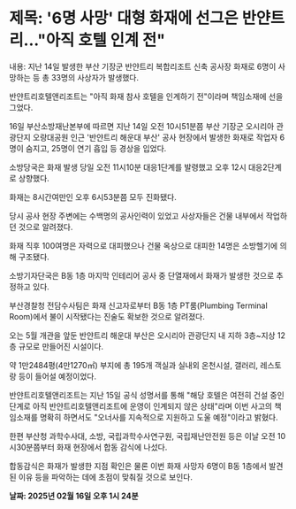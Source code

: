 # **제목: '6명 사망' 대형 화재에 선그은 반얀트리…"아직 호텔 인계 전"**

  내용: 지난 14일 발생한 부산 기장군 반얀트리 복합리조트 신축 공사장 화재로 6명이 사망하는 등 총 33명의 사상자가 발생했다. 

반얀트리호텔앤리조트는 "아직 화재 참사 호텔을 인계하기 전"이라며 책임소재에 선을 그었다. 

16일 부산소방재난본부에 따르면 지난 14일 오전 10시51분쯤 부산 기장군 오시리아 관광단지 오랑대공원 인근 '반얀트리 해운대 부산' 공사 현장에서 발생한 화재로 작업자 6명이 숨지고, 25명이 연기 흡입 등 경상을 입었다. 

소방당국은 화재 발생 당일 오전 11시10분 대응1단계를 발령했고 오후 12시 대응2단계로 상향했다. 

화재는 8시간여만인 오후 6시53분쯤 모두 진화됐다. 

당시 공사 현장 주변에는 수백명의 공사인력이 있었고 사상자들은 건물 내부에서 작업하던 것으로 알려졌다. 

화재 직후 100여명은 자력으로 대피했으나 건물 옥상으로 대피한 14명은 소방헬기에 의해 구조됐다. 

소방기자단국은 B동 1층 마지막 인테리어 공사 중 단열재에서 화재가 발생한 것으로 추정하고 있다. 

부산경찰청 전담수사팀은 화재 신고자로부터 B동 1층 PT룸(Plumbing Terminal Room)에서 불이 시작됐다는 진술도 확보한 것으로 알려졌다. 

오는 5월 개관을 앞둔 반얀트리 해운대 부산은 오시리아 관광단지 내 지하 3층~지상 12층 규모로 만들어진 시설이다. 

약 1만2484평(4만1270㎡) 부지에 총 195개 객실과 실내외 온천시설, 갤러리, 레스토랑 등이 들어설 예정이었다. 

반얀트리호텔앤리조트는 지난 15일 공식 성명서를 통해 "해당 호텔은 여전히 건설 중인 단계로 아직 반얀트리호텔앤리조트에 운영이 인계되지 않은 상태"라며 이번 사고의 책임소재를 명확히 하면서도 "오너사를 지속적으로 지원하고 도울 예정"이라고 밝혔다. 

한편 부산청 과학수사대, 소방, 국립과학수사연구원, 국립재난안전원 등은 이날 오전 10시30분쯤부터 화재 현장에서 합동 감식에 나섰다. 

합동감식은 화재가 발생한 지점 확인은 물론 이번 화재 사망자 6명이 B동 1층에서 발견된 이유 등을 파악하는 데에 초점이 맞춰질 것으로 보인다.

  **날짜: 2025년 02월 16일 오후 1시 24분**